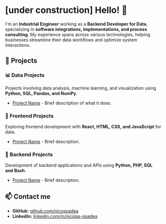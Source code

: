 # [under construction] Hello! 👋

I'm an **Industrial Engineer** working as a **Backend Developer for Data**, specializing in **software integrations, implementations, and process consulting**. My experience spans across various technologies, helping businesses streamline their data workflows and optimize system interactions.

## 🚀 Projects

### 📊 Data Projects
Projects involving data analysis, machine learning, and visualization using **Python, SQL, Pandas, and NumPy**.

- [Project Name](https://github.com/yourusername/project-name) - Brief description of what it does.

### 🎨 Frontend Projects 
Exploring frontend development with **React, HTML, CSS, and JavaScript** for data.

- [Project Name](https://github.com/yourusername/project-name) - Brief description.

### 🔧 Backend Projects
Development of backend applications and APIs using **Python, PHP, SQL and Bash**.

- [Project Name](https://github.com/yourusername/project-name) - Brief description.

## 📫 Contact me
- **GitHub:** [github.com/nicospadea](https://github.com/nicospadea)
- **LinkedIn:** [linkedin.com/in/nicolas-spadea](https://linkedin.com/in/yourprofilehttps://www.linkedin.com/in/nicolas-spadea/)

